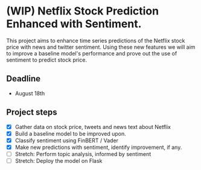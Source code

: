 # (WIP) Netflix Stock Prediction Enhanced with Sentiment.
This project aims to enhance time series predictions of the Netflix stock price with news and twitter sentiment. Using these new features we will aim to improve a baseline model's performance and prove out the use of sentiment to predict stock price.

## Deadline
- August 18th

## Project steps
- [x] Gather data on stock price, tweets and news text about Netflix
- [x] Build a baseline model to be improved upon.
- [x] Classify sentiment using FinBERT / Vader
- [x] Make new predictions with sentiment, identify improvement, if any.
- [ ] Stretch: Perform topic analysis, informed by sentiment
- [ ] Stretch: Deploy the model on Flask
